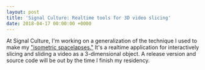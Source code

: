 ```yaml
---
layout: post
title: 'Signal Culture: Realtime tools for 3D video slicing'
date: 2018-04-17 00:00:00 +0000
---
```

At Signal Culture, I'm working on a generalization of the technique I used to make my ["isometric spacelapses."](https://subject.space/projects/isometric-spacelapse/) It's a realtime application for interactively slicing and sliding a video as a 3-dimensional object. A release version and source code will be out by the time I finish my residency.